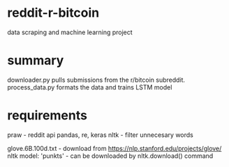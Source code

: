 # reddit-r-bitcoin
data scraping and machine learning project

# summary
downloader.py pulls submissions from the r/bitcoin subreddit.
process_data.py formats the data and trains LSTM model

# requirements
praw - reddit api
pandas, re, keras
nltk - filter unnecesary words

glove.6B.100d.txt - download from https://nlp.stanford.edu/projects/glove/
nltk model: 'punkts' - can be downloaded by nltk.download() command 
